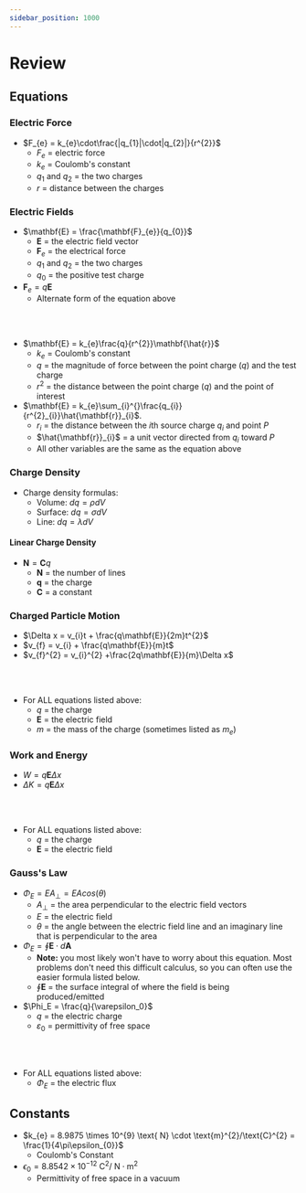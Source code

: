 ```yaml
---
sidebar_position: 1000
---
```


# Review

## Equations

### Electric Force

* $F_{e} = k_{e}\cdot\frac{|q_{1}|\cdot|q_{2}|}{r^{2}}$
  * $F_{e}$ = electric force
  * $k_{e}$ = Coulomb's constant
  * $q_{1}$ and $q_{2}$ = the two charges
  * $r$ = distance between the charges

### Electric Fields

* $\mathbf{E} = \frac{\mathbf{F}_{e}}{q_{0}}$
  * $\mathbf{E}$ = the electric field vector
  * $\mathbf{F}_{e}$ = the electrical force
  * $q_{1}$ and $q_{2}$ = the two charges
  * $q_{0}$ = the positive test charge
* $\mathbf{F}_{e}  = q\mathbf{E}$
  * Alternate form of the equation above

<br></br>

* $\mathbf{E} = k_{e}\frac{q}{r^{2}}\mathbf{\hat{r}}$
  * $k_{e}$ = Coulomb's constant
  * $q$ = the magnitude of force between the point charge ($q$) and the test charge
  * $r^{2}$ = the distance between the point charge ($q$) and the point of interest
* $\mathbf{E} = k_{e}\sum_{i}^{}\frac{q_{i}}{r^{2}_{i}}\hat{\mathbf{r}}_{i}$.
  * $r_{i}$ = the distance between the $i$th source charge $q_{i}$ and point $P$
  * $\hat{\mathbf{r}}_{i}$ = a unit vector directed from $q_{i}$ toward $P$
  * All other variables are the same as the equation above

### Charge Density

* Charge density formulas:
  * Volume: $dq = \rho dV$
  * Surface: $dq = \sigma dV$
  * Line: $dq = \lambda dV$

#### Linear Charge Density

* $\mathbf{N} = \mathbf{C} q$
  * $\mathbf{N}$ = the number of lines
  * $\mathbf{q}$ = the charge
  * $\mathbf{C}$ = a constant

### Charged Particle Motion

* $\Delta x = v_{i}t + \frac{q\mathbf{E}}{2m}t^{2}$
* $v_{f} = v_{i} + \frac{q\mathbf{E}}{m}t$
* $v_{f}^{2} = v_{i}^{2} +\frac{2q\mathbf{E}}{m}\Delta x$

<br></br>

* For ALL equations listed above:
  * $q$ = the charge
  * $\mathbf{E}$ = the electric field
  * $m$ = the mass of the charge (sometimes listed as $m_{e}$)

### Work and Energy

* $W = q\mathbf{E}\Delta x$
* $\Delta K = q\mathbf{E}\Delta x$

<br></br>

* For ALL equations listed above:
  * $q$ = the charge
  * $\mathbf{E}$ = the electric field

### Gauss's Law

* $\Phi_E = EA_{\perp} = EAcos(\theta)$
  * $A_{\perp}$ = the area perpendicular to the electric field vectors
  * $E$ = the electric field
  * $\theta$ = the angle between the electric field line and an imaginary line that is perpendicular to the area
* $\Phi_E = \oint \mathbf{E} \cdot d\mathbf{A}$
  * **Note:** you most likely won't have to worry about this equation. Most problems don't need this difficult calculus, so you can often use the easier formula listed below.
  * $\oint \mathbf{E}$ = the surface integral of where the field is being produced/emitted
* $\Phi_E = \frac{q}{\varepsilon_0}$
  * $q$ = the electric charge
  * $\varepsilon_0$ = permittivity of free space

<br></br>

* For ALL equations listed above:
  * $\Phi_E$ = the electric flux

## Constants

* $k_{e} = 8.9875 \times 10^{9} \text{ N} \cdot \text{m}^{2}/\text{C}^{2} = \frac{1}{4\pi\epsilon_{0}}$
  * Coulomb's Constant
* $\epsilon_{0} = 8.8542 \times 10^{-12} \text{ C}^{2} / \text{ N} \cdot \text{m}^{2}$
  * Permittivity of free space in a vacuum
